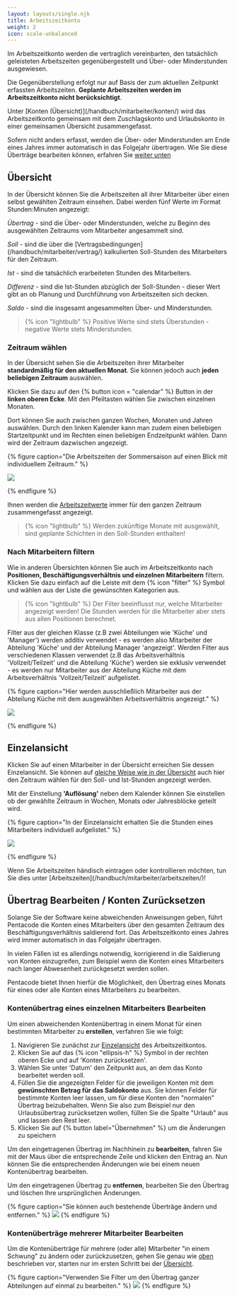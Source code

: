 ```yaml
---
layout: layouts/single.njk
title: Arbeitszeitkonto
weight: 2
icon: scale-unbalanced
---
```


Im Arbeitszeitkonto werden die vertraglich vereinbarten, den tatsächlich geleisteten Arbeitszeiten gegenübergestellt und Über- oder Minderstunden ausgewiesen.

Die Gegenüberstellung erfolgt nur auf Basis der zum aktuellen Zeitpunkt erfassten Arbeitszeiten. **Geplante Arbeitszeiten werden im Arbeitszeitkonto nicht berücksichtigt**.

Unter [Konten (Übersicht)]\(/handbuch/mitarbeiter/konten/) wird das Arbeitszeitkonto gemeinsam mit dem Zuschlagskonto und Urlaubskonto in einer gemeinsamen Übersicht zusammengefasst. 

Sofern nicht anders erfasst, werden die Über- oder Minderstunden am Ende eines Jahres immer automatisch in das Folgejahr übertragen. Wie Sie diese Überträge bearbeiten können, erfahren Sie [weiter unten](#übertrag-bearbeiten--konten-zurücksetzen)

## Übersicht

In der Übersicht können Sie die Arbeitszeiten all ihrer Mitarbeiter über einen selbst gewählten Zeitraum einsehen. Dabei werden fünf Werte im Format Stunden:Minuten angezeigt:

*Übertrag -* sind die Über- oder Minderstunden, welche zu Beginn des ausgewählten Zeitraums vom Mitarbeiter angesammelt sind. 

*Soll -* sind die über die [Vertragsbedingungen]\(/handbuch/mitarbeiter/vertrag/) kalkulierten Soll-Stunden des Mitarbeiters für den Zeitraum. 

*Ist -* sind die tatsächlich erarbeiteten Stunden des Mitarbeiters.

*Differenz -* sind die Ist-Stunden abzüglich der Soll-Stunden - dieser Wert gibt an ob Planung und Durchführung von Arbeitszeiten sich decken. 

*Saldo -* sind die insgesamt angesammelten Über- und Minderstunden.

> {% icon "lightbulb" %} Positive Werte sind stets Überstunden - negative Werte stets Minderstunden.

### Zeitraum wählen

In der Übersicht sehen Sie die Arbeitszeiten ihrer Mitarbeiter **standardmäßig für den aktuellen Monat**. Sie können jedoch auch **jeden beliebigen Zeitraum** auswählen.

Klicken Sie dazu auf den {% button icon = "calendar" %} Button in der **linken oberen Ecke**. Mit den Pfeiltasten wählen Sie zwischen einzelnen Monaten. 

Dort können Sie auch zwischen ganzen Wochen, Monaten und Jahren auswählen. Durch den linken Kalender kann man zudem einen beliebigen Startzeitpunkt und im Rechten einen beliebigen Endzeitpunkt wählen. Dann wird der Zeitraum dazwischen angezeigt. 

{% figure caption="Die Arbeitszeiten der Sommersaison auf einen Blick mit individuellem Zeitraum." %}

<img src="zeitraum_waehlen.gif"/>

{% endfigure %}

Ihnen werden die [Arbeitszeitwerte](#übersicht) immer für den ganzen Zeitraum zusammengefasst angezeigt. 

> {% icon "lightbulb" %} Werden zukünftige Monate mit ausgewählt, sind geplante Schichten in den Soll-Stunden enthalten!

### Nach Mitarbeitern filtern

Wie in anderen Übersichten können Sie auch im Arbeitszeitkonto nach **Positionen, Beschäftigungsverhältnis und einzelnen Mitarbeitern** filtern. Klicken Sie dazu einfach auf die Leiste mit dem {% icon "filter" %} Symbol und wählen aus der Liste die gewünschten Kategorien aus. 

> {% icon "lightbulb" %} Der Filter beeinflusst nur, welche Mitarbeiter angezeigt werden! Die Stunden werden für die Mitarbeiter aber stets aus allen Positionen berechnet. 

Filter aus der gleichen Klasse (z.B zwei Abteilungen wie 'Küche' und 'Manager') werden additiv verwendet - es werden also Mitarbeiter der Abteilung 'Küche' und der Abteilung Manager 'angezeigt'. Werden Filter aus verschiedenen Klassen verwendet (z.B das Arbeitsverhältnis 'Vollzeit/Teilzeit' und die Abteilung 'Küche') werden sie exklusiv verwendet - es werden nur Mitarbeiter aus der Abteilung Küche mit dem Arbeitsverhältnis 'Vollzeit/Teilzeit' aufgelistet.

{% figure caption="Hier werden ausschließlich Mitarbeiter aus der Abteilung Küche mit dem ausgewählten Arbeitsverhältnis angezeigt." %}

<img src="arbeitszeitkonto_filter.png"/>

{% endfigure %}


## Einzelansicht

Klicken Sie auf einen Mitarbeiter in der Übersicht erreichen Sie dessen Einzelansicht. Sie können auf [gleiche Weise wie in der Übersicht](#zeitraum-wählen) auch hier den Zeitraum wählen für den Soll- und Ist-Stunden angezeigt werden. 

Mit der Einstellung **'Auflösung'** neben dem Kalender können Sie einstellen ob der gewählte Zeitraum in Wochen, Monats oder Jahresblöcke geteilt wird. 

{% figure caption="In der Einzelansicht erhalten Sie die Stunden eines Mitarbeiters individuell aufgelistet." %}

<img src="einzelansicht_arbeitszeitkonto.png"/>

{% endfigure %}

Wenn Sie Arbeitszeiten händisch eintragen oder kontrollieren möchten, tun Sie dies unter [Arbeitszeiten]\(/handbuch/mitarbeiter/arbeitszeiten/)!


## Übertrag Bearbeiten / Konten Zurücksetzen

Solange Sie der Software keine abweichenden Anweisungen geben, führt Pentacode
die Konten eines Mitarbeiters über den gesamten Zeitraum des
Beschäftigungsverhältnis saldierend fort. Das Arbeitszeitkonto eines Jahres wird
immer automatisch in das Folgejahr übertragen.

In vielen Fällen ist es allerdings notwendig, korrigierend in die Saldierung von
Konten einzugreifen, zum Beispiel wenn die Konten eines Mitarbeiters nach langer
Abwesenheit zurückgesetzt werden sollen.

Pentacode bietet Ihnen hierfür die Möglichkeit, den Übertrag eines Monats für
eines oder alle Konten eines Mitarbeiters zu bearbeiten.

### Kontenübertrag eines einzelnen Mitarbeiters Bearbeiten

Um einen abweichenden Kontenübertrag in einem Monat für einen bestimmten Mitarbeiter zu **erstellen**, verfahren Sie wie folgt:

1. Navigieren Sie zunächst zur [Einzelansicht](#einzelansicht) des Arbeitszeitkontos.
2. Klicken Sie auf das {% icon "ellipsis-h" %} Symbol in der rechten oberen Ecke
   und auf 'Konten zurücksetzen'.
3. Wählen Sie unter 'Datum' den Zeitpunkt aus, an dem das Konto bearbeitet werden soll.
4. Füllen Sie die angezeigten Felder für die jeweiligen Konten mit dem
   **gewünschten Betrag für das Saldokonto** aus. Sie können Felder für bestimmte Konten leer lassen,
   um für diese Konten den "normalen" Übertrag beizubehalten. Wenn Sie also zum
   Beispiel nur den Urlaubsübertrag zurücksetzen wollen, füllen Sie die Spalte
   "Urlaub" aus und lassen den Rest leer.
5. Klicken Sie auf {% button label="Übernehmen" %} um die Änderungen zu speichern

Um den eingetragenen Übertrag im Nachhinein zu **bearbeiten**, fahren Sie mit
der Maus über die entsprechende Zeile und klicken den Eintrag an. Nun können Sie
die entsprechenden Änderungen wie bei einem neuen Kontenübertrag bearbeiten.

Um den eingetragenen Übertrag zu **entfernen**, bearbeiten Sie den Übertrag und löschen Ihre ursprünglichen Änderungen.

{% figure caption="Sie können auch bestehende Überträge ändern und entfernen." %}
<img src="uebertrag_einzel.gif" />
{% endfigure %}

### Kontenüberträge mehrerer Mitarbeiter Bearbeiten

Um die Kontenüberträge für mehrere (oder alle) Mitarbeiter "in einem Schwung" zu ändern oder zurückzusetzen, gehen Sie genau wie [oben](#kontenübertrag-eines-einzelnen-mitarbeiters-bearbeiten) beschrieben vor, starten nur im ersten Schritt bei der [Übersicht](#übersicht).

{% figure caption="Verwenden Sie Filter um den Übertrag ganzer Abteilungen auf einmal zu bearbeiten." %}
<img src="uebertrag_mehrfach.gif" />
{% endfigure %}